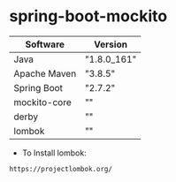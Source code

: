﻿# spring-boot-mockito

| Software     | Version      |
| ------       | ------       |
| Java         |  "1.8.0_161" |
| Apache Maven |  "3.8.5"     |
| Spring Boot  |  "2.7.2"     |
| mockito-core |  ""          |
| derby        |  ""          |
| lombok       |  ""          |

- To Install lombok:

``` 
https://projectlombok.org/ 
```

